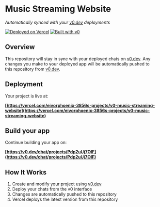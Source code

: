 # Music Streaming Website

*Automatically synced with your [v0.dev](https://v0.dev) deployments*

[![Deployed on Vercel](https://img.shields.io/badge/Deployed%20on-Vercel-black?style=for-the-badge&logo=vercel)](https://vercel.com/eivorphoenix-3856s-projects/v0-music-streaming-website)
[![Built with v0](https://img.shields.io/badge/Built%20with-v0.dev-black?style=for-the-badge)](https://v0.dev/chat/projects/Pdp2uUj7OlF)

## Overview

This repository will stay in sync with your deployed chats on [v0.dev](https://v0.dev).
Any changes you make to your deployed app will be automatically pushed to this repository from [v0.dev](https://v0.dev).

## Deployment

Your project is live at:

**[https://vercel.com/eivorphoenix-3856s-projects/v0-music-streaming-website](https://vercel.com/eivorphoenix-3856s-projects/v0-music-streaming-website)**

## Build your app

Continue building your app on:

**[https://v0.dev/chat/projects/Pdp2uUj7OlF](https://v0.dev/chat/projects/Pdp2uUj7OlF)**

## How It Works

1. Create and modify your project using [v0.dev](https://v0.dev)
2. Deploy your chats from the v0 interface
3. Changes are automatically pushed to this repository
4. Vercel deploys the latest version from this repository
